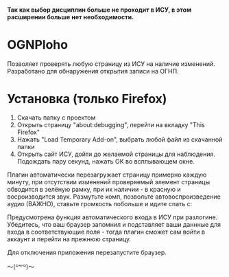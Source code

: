 #### Так как выбор дисциплин больше не проходит в ИСУ, в этом расширении больше нет необходимости.

# OGNPloho
Позволяет проверять любую страницу из ИСУ на наличие изменений. Разработано для обнаружения открытия записи на ОГНП.

# Установка (только Firefox)

1. Скачать папку с проектом 
2. Открыть страницу "about:debugging", перейти на вкладку "This Firefox"
3. Нажать "Load Temporary Add-on", выбрать любой файл из скачанной папки
4. Открыть сайт ИСУ, дойти до желаемой страницы для наблюдения. Подождать пару секунд, нажать ОК во всплывающем окне.

Плагин автоматически перезагружает страницу примерно каждую минуту, при отсутствии изменений проверяемый элемент страницы обводится в зелёную рамку, при их наличии - в красную и восроизводится звук. Размутьте комп, позвольте автовоспроизведение аудио (ВАЖНО), ставьте громкость побольше и идите спать c:

Предусмотрена функция автоматического входа в ИСУ при разлогине. Убедитесь, что ваш браузер запомнил и подставляет ваши даннные для входа в соответствующие поля - тогда плагин сможет сам войти в аккаунт и перейти на прежнюю страницу.

Для отключения приложения перезапустите браузер.


〜(꒪꒳꒪)〜
